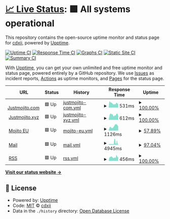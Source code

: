 # [📈 Live Status](https://uptime.now.cc): <!--live status--> **🟩 All systems operational**

This repository contains the open-source uptime monitor and status page for [cdxii](justmojito.com), powered by [Upptime](https://github.com/upptime/upptime).

[![Uptime CI](https://github.com/pachakutiq199999/upptime/workflows/Uptime%20CI/badge.svg)](https://github.com/pachakutiq199999/upptime/actions?query=workflow%3A%22Uptime+CI%22)
[![Response Time CI](https://github.com/pachakutiq199999/upptime/workflows/Response%20Time%20CI/badge.svg)](https://github.com/pachakutiq199999/upptime/actions?query=workflow%3A%22Response+Time+CI%22)
[![Graphs CI](https://github.com/pachakutiq199999/upptime/workflows/Graphs%20CI/badge.svg)](https://github.com/pachakutiq199999/upptime/actions?query=workflow%3A%22Graphs+CI%22)
[![Static Site CI](https://github.com/pachakutiq199999/upptime/workflows/Static%20Site%20CI/badge.svg)](https://github.com/pachakutiq199999/upptime/actions?query=workflow%3A%22Static+Site+CI%22)
[![Summary CI](https://github.com/pachakutiq199999/upptime/workflows/Summary%20CI/badge.svg)](https://github.com/pachakutiq199999/upptime/actions?query=workflow%3A%22Summary+CI%22)

With [Upptime](https://upptime.js.org), you can get your own unlimited and free uptime monitor and status page, powered entirely by a GitHub repository. We use [Issues](https://github.com/pachakutiq199999/upptime/issues) as incident reports, [Actions](https://github.com/pachakutiq199999/upptime/actions) as uptime monitors, and [Pages](https://uptime.now.cc) for the status page.

<!--start: status pages-->
<!-- This summary is generated by Upptime (https://github.com/upptime/upptime) -->
<!-- Do not edit this manually, your changes will be overwritten -->
<!-- prettier-ignore -->
| URL | Status | History | Response Time | Uptime |
| --- | ------ | ------- | ------------- | ------ |
| <img alt="" src="https://mojito.alwaysdata.net/upptimesitesfavicon.ico" height="13"> [Justmojito.com](https://justmojito.com) | 🟩 Up | [justmojito-com.yml](https://github.com/pachakutiq199999/upptime/commits/HEAD/history/justmojito-com.yml) | <details><summary><img alt="Response time graph" src="./graphs/justmojito-com/response-time-week.png" height="20"> 531ms</summary><br><a href="https://uptime.now.cc/history/justmojito-com"><img alt="Response time 593" src="https://img.shields.io/endpoint?url=https%3A%2F%2Fraw.githubusercontent.com%2Fpachakutiq199999%2Fupptime%2FHEAD%2Fapi%2Fjustmojito-com%2Fresponse-time.json"></a><br><a href="https://uptime.now.cc/history/justmojito-com"><img alt="24-hour response time 617" src="https://img.shields.io/endpoint?url=https%3A%2F%2Fraw.githubusercontent.com%2Fpachakutiq199999%2Fupptime%2FHEAD%2Fapi%2Fjustmojito-com%2Fresponse-time-day.json"></a><br><a href="https://uptime.now.cc/history/justmojito-com"><img alt="7-day response time 531" src="https://img.shields.io/endpoint?url=https%3A%2F%2Fraw.githubusercontent.com%2Fpachakutiq199999%2Fupptime%2FHEAD%2Fapi%2Fjustmojito-com%2Fresponse-time-week.json"></a><br><a href="https://uptime.now.cc/history/justmojito-com"><img alt="30-day response time 593" src="https://img.shields.io/endpoint?url=https%3A%2F%2Fraw.githubusercontent.com%2Fpachakutiq199999%2Fupptime%2FHEAD%2Fapi%2Fjustmojito-com%2Fresponse-time-month.json"></a><br><a href="https://uptime.now.cc/history/justmojito-com"><img alt="1-year response time 593" src="https://img.shields.io/endpoint?url=https%3A%2F%2Fraw.githubusercontent.com%2Fpachakutiq199999%2Fupptime%2FHEAD%2Fapi%2Fjustmojito-com%2Fresponse-time-year.json"></a></details> | <details><summary><a href="https://uptime.now.cc/history/justmojito-com">100.00%</a></summary><a href="https://uptime.now.cc/history/justmojito-com"><img alt="All-time uptime 100.00%" src="https://img.shields.io/endpoint?url=https%3A%2F%2Fraw.githubusercontent.com%2Fpachakutiq199999%2Fupptime%2FHEAD%2Fapi%2Fjustmojito-com%2Fuptime.json"></a><br><a href="https://uptime.now.cc/history/justmojito-com"><img alt="24-hour uptime 100.00%" src="https://img.shields.io/endpoint?url=https%3A%2F%2Fraw.githubusercontent.com%2Fpachakutiq199999%2Fupptime%2FHEAD%2Fapi%2Fjustmojito-com%2Fuptime-day.json"></a><br><a href="https://uptime.now.cc/history/justmojito-com"><img alt="7-day uptime 100.00%" src="https://img.shields.io/endpoint?url=https%3A%2F%2Fraw.githubusercontent.com%2Fpachakutiq199999%2Fupptime%2FHEAD%2Fapi%2Fjustmojito-com%2Fuptime-week.json"></a><br><a href="https://uptime.now.cc/history/justmojito-com"><img alt="30-day uptime 100.00%" src="https://img.shields.io/endpoint?url=https%3A%2F%2Fraw.githubusercontent.com%2Fpachakutiq199999%2Fupptime%2FHEAD%2Fapi%2Fjustmojito-com%2Fuptime-month.json"></a><br><a href="https://uptime.now.cc/history/justmojito-com"><img alt="1-year uptime 100.00%" src="https://img.shields.io/endpoint?url=https%3A%2F%2Fraw.githubusercontent.com%2Fpachakutiq199999%2Fupptime%2FHEAD%2Fapi%2Fjustmojito-com%2Fuptime-year.json"></a></details>
| <img alt="" src="https://mojito.alwaysdata.net/upptimesitesfavicon.ico" height="13"> [Justmojito.xyz](https://justmojito.xyz) | 🟩 Up | [justmojito-xyz.yml](https://github.com/pachakutiq199999/upptime/commits/HEAD/history/justmojito-xyz.yml) | <details><summary><img alt="Response time graph" src="./graphs/justmojito-xyz/response-time-week.png" height="20"> 612ms</summary><br><a href="https://uptime.now.cc/history/justmojito-xyz"><img alt="Response time 631" src="https://img.shields.io/endpoint?url=https%3A%2F%2Fraw.githubusercontent.com%2Fpachakutiq199999%2Fupptime%2FHEAD%2Fapi%2Fjustmojito-xyz%2Fresponse-time.json"></a><br><a href="https://uptime.now.cc/history/justmojito-xyz"><img alt="24-hour response time 765" src="https://img.shields.io/endpoint?url=https%3A%2F%2Fraw.githubusercontent.com%2Fpachakutiq199999%2Fupptime%2FHEAD%2Fapi%2Fjustmojito-xyz%2Fresponse-time-day.json"></a><br><a href="https://uptime.now.cc/history/justmojito-xyz"><img alt="7-day response time 612" src="https://img.shields.io/endpoint?url=https%3A%2F%2Fraw.githubusercontent.com%2Fpachakutiq199999%2Fupptime%2FHEAD%2Fapi%2Fjustmojito-xyz%2Fresponse-time-week.json"></a><br><a href="https://uptime.now.cc/history/justmojito-xyz"><img alt="30-day response time 631" src="https://img.shields.io/endpoint?url=https%3A%2F%2Fraw.githubusercontent.com%2Fpachakutiq199999%2Fupptime%2FHEAD%2Fapi%2Fjustmojito-xyz%2Fresponse-time-month.json"></a><br><a href="https://uptime.now.cc/history/justmojito-xyz"><img alt="1-year response time 631" src="https://img.shields.io/endpoint?url=https%3A%2F%2Fraw.githubusercontent.com%2Fpachakutiq199999%2Fupptime%2FHEAD%2Fapi%2Fjustmojito-xyz%2Fresponse-time-year.json"></a></details> | <details><summary><a href="https://uptime.now.cc/history/justmojito-xyz">100.00%</a></summary><a href="https://uptime.now.cc/history/justmojito-xyz"><img alt="All-time uptime 100.00%" src="https://img.shields.io/endpoint?url=https%3A%2F%2Fraw.githubusercontent.com%2Fpachakutiq199999%2Fupptime%2FHEAD%2Fapi%2Fjustmojito-xyz%2Fuptime.json"></a><br><a href="https://uptime.now.cc/history/justmojito-xyz"><img alt="24-hour uptime 100.00%" src="https://img.shields.io/endpoint?url=https%3A%2F%2Fraw.githubusercontent.com%2Fpachakutiq199999%2Fupptime%2FHEAD%2Fapi%2Fjustmojito-xyz%2Fuptime-day.json"></a><br><a href="https://uptime.now.cc/history/justmojito-xyz"><img alt="7-day uptime 100.00%" src="https://img.shields.io/endpoint?url=https%3A%2F%2Fraw.githubusercontent.com%2Fpachakutiq199999%2Fupptime%2FHEAD%2Fapi%2Fjustmojito-xyz%2Fuptime-week.json"></a><br><a href="https://uptime.now.cc/history/justmojito-xyz"><img alt="30-day uptime 100.00%" src="https://img.shields.io/endpoint?url=https%3A%2F%2Fraw.githubusercontent.com%2Fpachakutiq199999%2Fupptime%2FHEAD%2Fapi%2Fjustmojito-xyz%2Fuptime-month.json"></a><br><a href="https://uptime.now.cc/history/justmojito-xyz"><img alt="1-year uptime 100.00%" src="https://img.shields.io/endpoint?url=https%3A%2F%2Fraw.githubusercontent.com%2Fpachakutiq199999%2Fupptime%2FHEAD%2Fapi%2Fjustmojito-xyz%2Fuptime-year.json"></a></details>
| <img alt="" src="https://mojito.alwaysdata.net/upptimesitesfavicon.ico" height="13"> [Mojito EU](https://mojito.eu.org) | 🟩 Up | [mojito-eu.yml](https://github.com/pachakutiq199999/upptime/commits/HEAD/history/mojito-eu.yml) | <details><summary><img alt="Response time graph" src="./graphs/mojito-eu/response-time-week.png" height="20"> 1126ms</summary><br><a href="https://uptime.now.cc/history/mojito-eu"><img alt="Response time 1126" src="https://img.shields.io/endpoint?url=https%3A%2F%2Fraw.githubusercontent.com%2Fpachakutiq199999%2Fupptime%2FHEAD%2Fapi%2Fmojito-eu%2Fresponse-time.json"></a><br><a href="https://uptime.now.cc/history/mojito-eu"><img alt="24-hour response time 1512" src="https://img.shields.io/endpoint?url=https%3A%2F%2Fraw.githubusercontent.com%2Fpachakutiq199999%2Fupptime%2FHEAD%2Fapi%2Fmojito-eu%2Fresponse-time-day.json"></a><br><a href="https://uptime.now.cc/history/mojito-eu"><img alt="7-day response time 1126" src="https://img.shields.io/endpoint?url=https%3A%2F%2Fraw.githubusercontent.com%2Fpachakutiq199999%2Fupptime%2FHEAD%2Fapi%2Fmojito-eu%2Fresponse-time-week.json"></a><br><a href="https://uptime.now.cc/history/mojito-eu"><img alt="30-day response time 1126" src="https://img.shields.io/endpoint?url=https%3A%2F%2Fraw.githubusercontent.com%2Fpachakutiq199999%2Fupptime%2FHEAD%2Fapi%2Fmojito-eu%2Fresponse-time-month.json"></a><br><a href="https://uptime.now.cc/history/mojito-eu"><img alt="1-year response time 1126" src="https://img.shields.io/endpoint?url=https%3A%2F%2Fraw.githubusercontent.com%2Fpachakutiq199999%2Fupptime%2FHEAD%2Fapi%2Fmojito-eu%2Fresponse-time-year.json"></a></details> | <details><summary><a href="https://uptime.now.cc/history/mojito-eu">57.89%</a></summary><a href="https://uptime.now.cc/history/mojito-eu"><img alt="All-time uptime 53.91%" src="https://img.shields.io/endpoint?url=https%3A%2F%2Fraw.githubusercontent.com%2Fpachakutiq199999%2Fupptime%2FHEAD%2Fapi%2Fmojito-eu%2Fuptime.json"></a><br><a href="https://uptime.now.cc/history/mojito-eu"><img alt="24-hour uptime 100.00%" src="https://img.shields.io/endpoint?url=https%3A%2F%2Fraw.githubusercontent.com%2Fpachakutiq199999%2Fupptime%2FHEAD%2Fapi%2Fmojito-eu%2Fuptime-day.json"></a><br><a href="https://uptime.now.cc/history/mojito-eu"><img alt="7-day uptime 57.89%" src="https://img.shields.io/endpoint?url=https%3A%2F%2Fraw.githubusercontent.com%2Fpachakutiq199999%2Fupptime%2FHEAD%2Fapi%2Fmojito-eu%2Fuptime-week.json"></a><br><a href="https://uptime.now.cc/history/mojito-eu"><img alt="30-day uptime 53.91%" src="https://img.shields.io/endpoint?url=https%3A%2F%2Fraw.githubusercontent.com%2Fpachakutiq199999%2Fupptime%2FHEAD%2Fapi%2Fmojito-eu%2Fuptime-month.json"></a><br><a href="https://uptime.now.cc/history/mojito-eu"><img alt="1-year uptime 53.91%" src="https://img.shields.io/endpoint?url=https%3A%2F%2Fraw.githubusercontent.com%2Fpachakutiq199999%2Fupptime%2FHEAD%2Fapi%2Fmojito-eu%2Fuptime-year.json"></a></details>
| <img alt="" src="https://mojito.alwaysdata.net/upptimesitesfavicon.ico" height="13"> [Mail](https://mail.justmojito.com) | 🟩 Up | [mail.yml](https://github.com/pachakutiq199999/upptime/commits/HEAD/history/mail.yml) | <details><summary><img alt="Response time graph" src="./graphs/mail/response-time-week.png" height="20"> 4945ms</summary><br><a href="https://uptime.now.cc/history/mail"><img alt="Response time 4389" src="https://img.shields.io/endpoint?url=https%3A%2F%2Fraw.githubusercontent.com%2Fpachakutiq199999%2Fupptime%2FHEAD%2Fapi%2Fmail%2Fresponse-time.json"></a><br><a href="https://uptime.now.cc/history/mail"><img alt="24-hour response time 1823" src="https://img.shields.io/endpoint?url=https%3A%2F%2Fraw.githubusercontent.com%2Fpachakutiq199999%2Fupptime%2FHEAD%2Fapi%2Fmail%2Fresponse-time-day.json"></a><br><a href="https://uptime.now.cc/history/mail"><img alt="7-day response time 4945" src="https://img.shields.io/endpoint?url=https%3A%2F%2Fraw.githubusercontent.com%2Fpachakutiq199999%2Fupptime%2FHEAD%2Fapi%2Fmail%2Fresponse-time-week.json"></a><br><a href="https://uptime.now.cc/history/mail"><img alt="30-day response time 4389" src="https://img.shields.io/endpoint?url=https%3A%2F%2Fraw.githubusercontent.com%2Fpachakutiq199999%2Fupptime%2FHEAD%2Fapi%2Fmail%2Fresponse-time-month.json"></a><br><a href="https://uptime.now.cc/history/mail"><img alt="1-year response time 4389" src="https://img.shields.io/endpoint?url=https%3A%2F%2Fraw.githubusercontent.com%2Fpachakutiq199999%2Fupptime%2FHEAD%2Fapi%2Fmail%2Fresponse-time-year.json"></a></details> | <details><summary><a href="https://uptime.now.cc/history/mail">97.04%</a></summary><a href="https://uptime.now.cc/history/mail"><img alt="All-time uptime 97.24%" src="https://img.shields.io/endpoint?url=https%3A%2F%2Fraw.githubusercontent.com%2Fpachakutiq199999%2Fupptime%2FHEAD%2Fapi%2Fmail%2Fuptime.json"></a><br><a href="https://uptime.now.cc/history/mail"><img alt="24-hour uptime 100.00%" src="https://img.shields.io/endpoint?url=https%3A%2F%2Fraw.githubusercontent.com%2Fpachakutiq199999%2Fupptime%2FHEAD%2Fapi%2Fmail%2Fuptime-day.json"></a><br><a href="https://uptime.now.cc/history/mail"><img alt="7-day uptime 97.04%" src="https://img.shields.io/endpoint?url=https%3A%2F%2Fraw.githubusercontent.com%2Fpachakutiq199999%2Fupptime%2FHEAD%2Fapi%2Fmail%2Fuptime-week.json"></a><br><a href="https://uptime.now.cc/history/mail"><img alt="30-day uptime 97.24%" src="https://img.shields.io/endpoint?url=https%3A%2F%2Fraw.githubusercontent.com%2Fpachakutiq199999%2Fupptime%2FHEAD%2Fapi%2Fmail%2Fuptime-month.json"></a><br><a href="https://uptime.now.cc/history/mail"><img alt="1-year uptime 97.24%" src="https://img.shields.io/endpoint?url=https%3A%2F%2Fraw.githubusercontent.com%2Fpachakutiq199999%2Fupptime%2FHEAD%2Fapi%2Fmail%2Fuptime-year.json"></a></details>
| <img alt="" src="https://mojito.alwaysdata.net/upptimesitesfavicon.ico" height="13"> [RSS](https://rss.orgs.hk) | 🟩 Up | [rss.yml](https://github.com/pachakutiq199999/upptime/commits/HEAD/history/rss.yml) | <details><summary><img alt="Response time graph" src="./graphs/rss/response-time-week.png" height="20"> 456ms</summary><br><a href="https://uptime.now.cc/history/rss"><img alt="Response time 465" src="https://img.shields.io/endpoint?url=https%3A%2F%2Fraw.githubusercontent.com%2Fpachakutiq199999%2Fupptime%2FHEAD%2Fapi%2Frss%2Fresponse-time.json"></a><br><a href="https://uptime.now.cc/history/rss"><img alt="24-hour response time 508" src="https://img.shields.io/endpoint?url=https%3A%2F%2Fraw.githubusercontent.com%2Fpachakutiq199999%2Fupptime%2FHEAD%2Fapi%2Frss%2Fresponse-time-day.json"></a><br><a href="https://uptime.now.cc/history/rss"><img alt="7-day response time 456" src="https://img.shields.io/endpoint?url=https%3A%2F%2Fraw.githubusercontent.com%2Fpachakutiq199999%2Fupptime%2FHEAD%2Fapi%2Frss%2Fresponse-time-week.json"></a><br><a href="https://uptime.now.cc/history/rss"><img alt="30-day response time 465" src="https://img.shields.io/endpoint?url=https%3A%2F%2Fraw.githubusercontent.com%2Fpachakutiq199999%2Fupptime%2FHEAD%2Fapi%2Frss%2Fresponse-time-month.json"></a><br><a href="https://uptime.now.cc/history/rss"><img alt="1-year response time 465" src="https://img.shields.io/endpoint?url=https%3A%2F%2Fraw.githubusercontent.com%2Fpachakutiq199999%2Fupptime%2FHEAD%2Fapi%2Frss%2Fresponse-time-year.json"></a></details> | <details><summary><a href="https://uptime.now.cc/history/rss">100.00%</a></summary><a href="https://uptime.now.cc/history/rss"><img alt="All-time uptime 100.00%" src="https://img.shields.io/endpoint?url=https%3A%2F%2Fraw.githubusercontent.com%2Fpachakutiq199999%2Fupptime%2FHEAD%2Fapi%2Frss%2Fuptime.json"></a><br><a href="https://uptime.now.cc/history/rss"><img alt="24-hour uptime 100.00%" src="https://img.shields.io/endpoint?url=https%3A%2F%2Fraw.githubusercontent.com%2Fpachakutiq199999%2Fupptime%2FHEAD%2Fapi%2Frss%2Fuptime-day.json"></a><br><a href="https://uptime.now.cc/history/rss"><img alt="7-day uptime 100.00%" src="https://img.shields.io/endpoint?url=https%3A%2F%2Fraw.githubusercontent.com%2Fpachakutiq199999%2Fupptime%2FHEAD%2Fapi%2Frss%2Fuptime-week.json"></a><br><a href="https://uptime.now.cc/history/rss"><img alt="30-day uptime 100.00%" src="https://img.shields.io/endpoint?url=https%3A%2F%2Fraw.githubusercontent.com%2Fpachakutiq199999%2Fupptime%2FHEAD%2Fapi%2Frss%2Fuptime-month.json"></a><br><a href="https://uptime.now.cc/history/rss"><img alt="1-year uptime 100.00%" src="https://img.shields.io/endpoint?url=https%3A%2F%2Fraw.githubusercontent.com%2Fpachakutiq199999%2Fupptime%2FHEAD%2Fapi%2Frss%2Fuptime-year.json"></a></details>

<!--end: status pages-->

[**Visit our status website →**](https://uptime.now.cc)

## 📄 License

- Powered by: [Upptime](https://github.com/upptime/upptime)
- Code: [MIT](./LICENSE) © [cdxii](justmojito.com)
- Data in the `./history` directory: [Open Database License](https://opendatacommons.org/licenses/odbl/1-0/)
